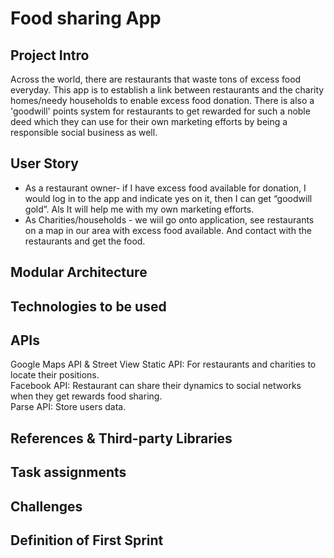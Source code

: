 # Food sharing App
## Project Intro
Across the world, there are restaurants that waste tons of excess food everyday. This app is to establish a link between restaurants and the charity homes/needy households to enable excess food donation. There is also a 'goodwill' points system for restaurants to get rewarded for such a noble deed which they can use for their own marketing efforts by being a responsible social business as well.

## User Story
* As a restaurant owner- if I have excess food available for donation, I would log in to the app and indicate yes on it, then I can get “goodwill gold”. Als It will help me with my own marketing efforts.
* As Charities/households - we wiil go onto application, see restaurants on a map in our area with excess food available. And contact with the restaurants and get the food.

## Modular Architecture  

## Technologies to be used

## APIs
Google Maps API & Street View Static API: For restaurants and charities to locate their positions.    
Facebook API: Restaurant can share their dynamics to social networks when they get rewards food sharing.  
Parse API: Store users data.

## References & Third-party Libraries

## Task assignments

## Challenges

## Definition of First Sprint
